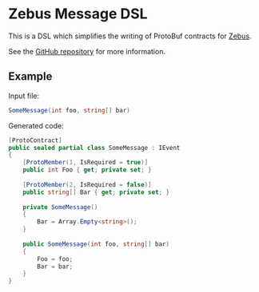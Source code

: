 # Zebus Message DSL

This is a DSL which simplifies the writing of ProtoBuf contracts for [Zebus](https://github.com/Abc-Arbitrage/Zebus).

See the [GitHub repository](https://github.com/Abc-Arbitrage/Zebus.MessageDsl) for more information.

## Example

Input file:

```C#
SomeMessage(int foo, string[] bar)
```

Generated code:

```C#
[ProtoContract]
public sealed partial class SomeMessage : IEvent
{
    [ProtoMember(1, IsRequired = true)]
    public int Foo { get; private set; }
        
    [ProtoMember(2, IsRequired = false)]
    public string[] Bar { get; private set; }
        
    private SomeMessage()
    {
        Bar = Array.Empty<string>();
    }
        
    public SomeMessage(int foo, string[] bar)
    {
        Foo = foo;
        Bar = bar;
    }
}
```
